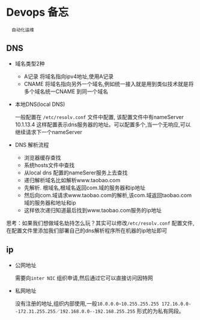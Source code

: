 # Devops 备忘


```
  自动化运维
```
 
## DNS

+  域名类型2种
   -  A记录  将域名指向ipv4地址,使用A记录
   -  CNAME 将域名指向另外一个域名,例如统一接入就是用到类似技术就是将多个域名统一CNAME 到同一个域名
   
   
+ 本地DNS(local DNS)

  一般配置在 `/etc/resolv.conf` 文件中配置, 该配置文件中有nameServer 10.1.13.4 这样配置表示dns服务器的地址。可以配置多个,当一个无响应,可以继续请求下一个nameServer
  
+ DNS 解析流程 
  
  - 浏览器缓存查找
  - 系统hosts文件中查找
  - 从local dns 配置的nameSerer服务上去查找
  - 递归解析域名比如解析www.taobao.com
  - 先解析\. 根域名,根域名返回com.域的服务器和ip地址
  - 然后向com.域请求www.taobao.com的解析,该com.域返回taobao.com域的服务器和地址和ip
  - 这样依次递归知道最后找到www.taobao.com服务的ip地址

思考：如果我们想做域名劫持怎么玩？其实可以修改`/etc/resolv.conf` 配置文件,在配置文件里添加我们部署自己的dns解析程序所在机器的ip地址即可

  
## ip

+ 公网地址
  
  需要向`inter NIC` 组织申请,然后通过它可以直接访问因特网
  
  
+ 私网地址 
  
  没有注册的地址,组织内部使用,一般`10.0.0.0~10.255.255.255 172.16.0.0--172.31.255.255／192.168.0.0--192.168.255.255` 形式的为私有网段。
  



